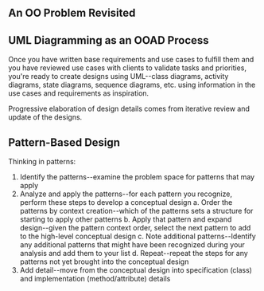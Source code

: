 ## An OO Problem Revisited

## UML Diagramming as an OOAD Process

Once you have written base requirements and use cases to fulfill them and you have reviewed use cases with clients to validate tasks and priorities, you're ready to create designs using UML--class diagrams, activity diagrams, state diagrams, sequence diagrams, etc. using information in the use cases and requirements as inspiration.

Progressive elaboration of design details comes from iterative review and update of the designs.

## Pattern-Based Design

Thinking in patterns:

1. Identify the patterns--examine the problem space for patterns that may apply
2. Analyze and apply the patterns--for each pattern you recognize, perform these steps to develop a conceptual design
    a. Order the patterns by context creation--which of the patterns sets a structure for starting to apply other patterns
    b. Apply that pattern and expand design--given the pattern context order, select the next pattern to add to the high-level conceptual design
    c. Note additional patterns--Identify any additional patterns that might have been recognized during your analysis and add them to your list
    d. Repeat--repeat the steps for any patterns not yet brought into the conceptual design
3. Add detail--move from the conceptual design into specification (class) and implementation (method/attribute) details